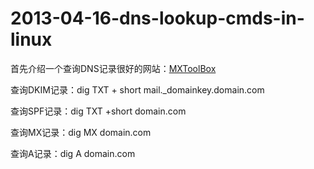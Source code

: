 # 2013-04-16-dns-lookup-cmds-in-linux

首先介绍一个查询DNS记录很好的网站：[MXToolBox](http://mxtoolbox.com/SuperTool.aspx)

查询DKIM记录：dig TXT + short mail._domainkey.domain.com

查询SPF记录：dig TXT +short domain.com

查询MX记录：dig MX domain.com

查询A记录：dig A domain.com